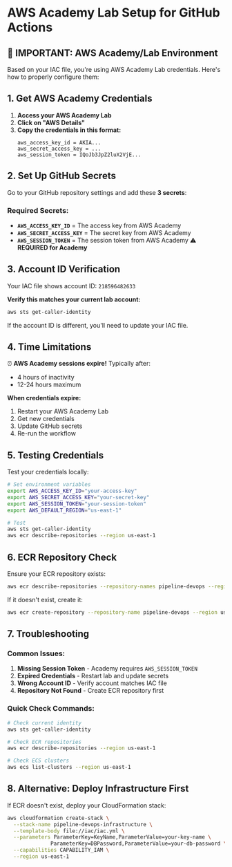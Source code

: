 # AWS Academy Lab Setup for GitHub Actions

## 🚨 IMPORTANT: AWS Academy/Lab Environment

Based on your IAC file, you're using AWS Academy Lab credentials. Here's how to properly configure them:

## 1. Get AWS Academy Credentials

1. **Access your AWS Academy Lab**
2. **Click on "AWS Details"**
3. **Copy the credentials in this format:**
   ```
   aws_access_key_id = AKIA...
   aws_secret_access_key = ...
   aws_session_token = IQoJb3JpZ2luX2VjE...
   ```

## 2. Set Up GitHub Secrets

Go to your GitHub repository settings and add these **3 secrets**:

### Required Secrets:
- **`AWS_ACCESS_KEY_ID`** = The access key from AWS Academy
- **`AWS_SECRET_ACCESS_KEY`** = The secret key from AWS Academy
- **`AWS_SESSION_TOKEN`** = The session token from AWS Academy ⚠️ **REQUIRED for Academy**

## 3. Account ID Verification

Your IAC file shows account ID: `218596482633`

**Verify this matches your current lab account:**
```bash
aws sts get-caller-identity
```

If the account ID is different, you'll need to update your IAC file.

## 4. Time Limitations

⏰ **AWS Academy sessions expire!** Typically after:
- 4 hours of inactivity
- 12-24 hours maximum

**When credentials expire:**
1. Restart your AWS Academy Lab
2. Get new credentials
3. Update GitHub secrets
4. Re-run the workflow

## 5. Testing Credentials

Test your credentials locally:
```bash
# Set environment variables
export AWS_ACCESS_KEY_ID="your-access-key"
export AWS_SECRET_ACCESS_KEY="your-secret-key"
export AWS_SESSION_TOKEN="your-session-token"
export AWS_DEFAULT_REGION="us-east-1"

# Test
aws sts get-caller-identity
aws ecr describe-repositories --region us-east-1
```

## 6. ECR Repository Check

Ensure your ECR repository exists:
```bash
aws ecr describe-repositories --repository-names pipeline-devops --region us-east-1
```

If it doesn't exist, create it:
```bash
aws ecr create-repository --repository-name pipeline-devops --region us-east-1
```

## 7. Troubleshooting

### Common Issues:
1. **Missing Session Token** - Academy requires `AWS_SESSION_TOKEN`
2. **Expired Credentials** - Restart lab and update secrets
3. **Wrong Account ID** - Verify account matches IAC file
4. **Repository Not Found** - Create ECR repository first

### Quick Check Commands:
```bash
# Check current identity
aws sts get-caller-identity

# Check ECR repositories
aws ecr describe-repositories --region us-east-1

# Check ECS clusters
aws ecs list-clusters --region us-east-1
```

## 8. Alternative: Deploy Infrastructure First

If ECR doesn't exist, deploy your CloudFormation stack:
```bash
aws cloudformation create-stack \
  --stack-name pipeline-devops-infrastructure \
  --template-body file://iac/iac.yml \
  --parameters ParameterKey=KeyName,ParameterValue=your-key-name \
              ParameterKey=DBPassword,ParameterValue=your-db-password \
  --capabilities CAPABILITY_IAM \
  --region us-east-1
```
